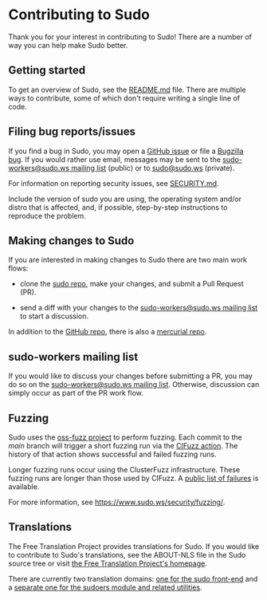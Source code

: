 Contributing to Sudo
====================

Thank you for your interest in contributing to Sudo!  There are a
number of way you can help make Sudo better.

## Getting started

To get an overview of Sudo, see the [README.md](../README.md) file.
There are multiple ways to contribute, some of which don't require
writing a single line of code.

## Filing bug reports/issues

If you find a bug in Sudo, you may open a [GitHub
issue](https://github.com/sudo-project/sudo/issues) or file a
[Bugzilla bug](https://bugzilla.sudo.ws).  If you would rather use
email, messages may be sent to the [sudo-workers@sudo.ws
mailing list](https://www.sudo.ws/mailman/listinfo/sudo-workers)
(public) or to sudo@sudo.ws (private).

For information on reporting security issues, see [SECURITY.md](SECURITY.md).

Include the version of sudo you are using, the operating system
and/or distro that is affected, and, if possible, step-by-step
instructions to reproduce the problem.

## Making changes to Sudo

If you are interested in making changes to Sudo there are two main
work flows:

 * clone the [sudo repo](https://github.com/sudo-project/sudo), make
   your changes, and submit a Pull Request (PR).
   
 * send a diff with your changes to the [sudo-workers@sudo.ws mailing
   list](https://www.sudo.ws/mailman/listinfo/sudo-workers) to start
   a discussion.

In addition to the [GitHub repo](https://github.com/sudo-project/sudo),
there is also a [mercurial repo](https://www.sudo.ws/repos/sudo).

## sudo-workers mailing list

If you would like to discuss your changes before submitting a
PR, you may do so on the [sudo-workers@sudo.ws mailing
list](https://www.sudo.ws/mailman/listinfo/sudo-workers).
Otherwise, discussion can simply occur as part of the PR work flow.

## Fuzzing

Sudo uses the [oss-fuzz project](https://github.com/google/oss-fuzz.git)
to perform fuzzing.  Each commit to the _main_ branch will trigger
a short fuzzing run via the [CIFuzz
action](https://github.com/sudo-project/sudo/actions/workflows/main.yml).
The history of that action shows successful and failed fuzzing runs.

Longer fuzzing runs occur using the ClusterFuzz infrastructure.  These
fuzzing runs are longer than those used by CIFuzz.  A [public list of
failures](https://bugs.chromium.org/p/oss-fuzz/issues/list?q=sudoers)
is available.

For more information, see https://www.sudo.ws/security/fuzzing/.

## Translations

The Free Translation Project provides translations for Sudo.  If
you would like to contribute to Sudo's translations, see the
ABOUT-NLS file in the Sudo source tree or visit [the Free Translation
Project's homepage](https://translationproject.org).

There are currently two translation domains: [one for the sudo
front-end](https://translationproject.org/domain/sudo.html) and a
[separate one for the sudoers module and related
utilities](https://translationproject.org/domain/sudoers.html).
